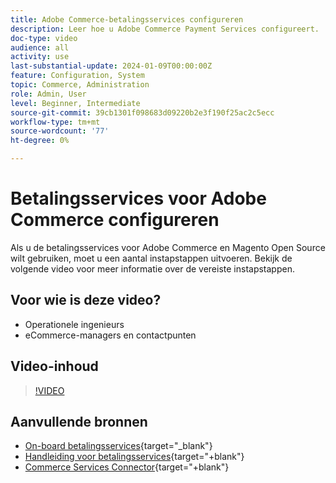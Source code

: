 ```yaml
---
title: Adobe Commerce-betalingsservices configureren
description: Leer hoe u Adobe Commerce Payment Services configureert.
doc-type: video
audience: all
activity: use
last-substantial-update: 2024-01-09T00:00:00Z
feature: Configuration, System
topic: Commerce, Administration
role: Admin, User
level: Beginner, Intermediate
source-git-commit: 39cb1301f098683d09220b2e3f190f25ac2c5ecc
workflow-type: tm+mt
source-wordcount: '77'
ht-degree: 0%

---
```


# Betalingsservices voor Adobe Commerce configureren

Als u de betalingsservices voor Adobe Commerce en Magento Open Source wilt gebruiken, moet u een aantal instapstappen uitvoeren. Bekijk de volgende video voor meer informatie over de vereiste instapstappen.

## Voor wie is deze video?

- Operationele ingenieurs
- eCommerce-managers en contactpunten

## Video-inhoud

>[!VIDEO](https://video.tv.adobe.com/v/3425958?learn=on)

## Aanvullende bronnen

- [On-board betalingsservices](https://experienceleague.adobe.com/docs/commerce-merchant-services/payment-services/get-started/onboard.html){target="_blank"}
- [Handleiding voor betalingsservices](https://experienceleague.adobe.com/docs/commerce-merchant-services/payment-services/guide-overview.html){target="+blank"}
- [Commerce Services Connector](https://experienceleague.adobe.com/docs/commerce-merchant-services/user-guides/integration-services/saas.html){target="+blank"}
